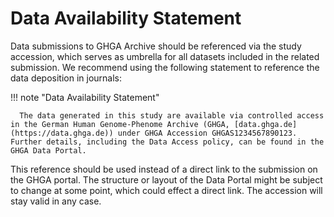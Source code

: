 # Data Availability Statement

Data submissions to GHGA Archive should be referenced via the study accession, which serves as umbrella for all datasets included in the related submission. We recommend using the following statement to reference the data deposition in journals:

!!! note "Data Availability Statement"

      The data generated in this study are available via controlled access in the German Human Genome-Phenome Archive (GHGA, [data.ghga.de](https://data.ghga.de)) under GHGA Accession GHGAS1234567890123. Further details, including the Data Access policy, can be found in the GHGA Data Portal.

This reference should be used instead of a direct link to the submission on the GHGA portal. The structure or layout of the Data Portal might be subject to change at some point, which could effect a direct link. The accession will stay valid in any case.